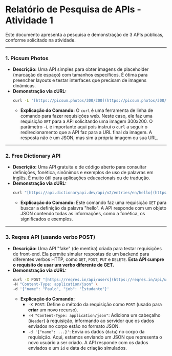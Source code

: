 # Relatório de Pesquisa de APIs - Atividade 1

Este documento apresenta a pesquisa e demonstração de 3 APIs públicas, conforme solicitado na atividade.

---

### 1. Picsum Photos

* **Descrição:** Uma API simples para obter imagens de placeholder (marcação de espaço) com tamanhos específicos. É ótima para preencher layouts e testar interfaces que precisam de imagens dinâmicas.
* **Demonstração via cURL:**
    ```bash
    curl -L "[https://picsum.photos/300/200](https://picsum.photos/300/200)"
    ```
    * **Explicação do Comando:** O `curl` é uma ferramenta de linha de comando para fazer requisições web. Neste caso, ele faz uma requisição `GET` para a API solicitando uma imagem 300x200. O parâmetro `-L` é importante aqui pois instrui o `curl` a seguir o redirecionamento que a API faz para a URL final da imagem. A resposta não é um JSON, mas sim a própria imagem ou sua URL.

---

### 2. Free Dictionary API

* **Descrição:** Uma API gratuita e de código aberto para consultar definições, fonética, sinônimos e exemplos de uso de palavras em inglês. É muito útil para aplicações educacionais ou de tradução.
* **Demonstração via cURL:**
    ```bash
    curl "[https://api.dictionaryapi.dev/api/v2/entries/en/hello](https://api.dictionaryapi.dev/api/v2/entries/en/hello)"
    ```
    * **Explicação do Comando:** Este comando faz uma requisição `GET` para buscar a definição da palavra "hello". A API responde com um objeto JSON contendo todas as informações, como a fonética, os significados e exemplos.

---

### 3. Reqres API (usando verbo POST)

* **Descrição:** Uma API "fake" (de mentira) criada para testar requisições de front-end. Ela permite simular respostas de um backend para diferentes verbos HTTP, como `GET`, `POST`, `PUT` e `DELETE`. **Esta API cumpre o requisito de usar um verbo diferente de GET.**
* **Demonstração via cURL:**
    ```bash
    curl -X POST "[https://reqres.in/api/users](https://reqres.in/api/users)" \
    -H "Content-Type: application/json" \
    -d '{"name": "Paulo", "job": "Estudante"}'
    ```
    * **Explicação do Comando:**
        * `-X POST`: Define o método da requisição como `POST` (usado para **criar** um novo recurso).
        * `-H "Content-Type: application/json"`: Adiciona um cabeçalho (`Header`) à requisição, informando ao servidor que os dados enviados no corpo estão no formato JSON.
        * `-d '{"name": ...}'`: Envia os dados (`data`) no corpo da requisição. Aqui, estamos enviando um JSON que representa o novo usuário a ser criado. A API responde com os dados enviados e um `id` e data de criação simulados.
